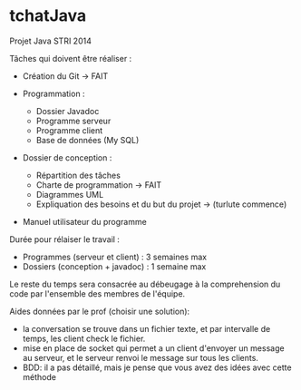 tchatJava
=========

Projet Java STRI 2014

Tâches qui doivent être réaliser :

- Création du Git -> FAIT

- Programmation :
	- Dossier Javadoc
	- Programme serveur
	- Programme client
	- Base de données (My SQL)
- Dossier de conception :
	- Répartition des tâches
	- Charte de programmation -> FAIT
	- Diagrammes UML
	- Expliquation des besoins et du but du projet -> (turlute commence)
- Manuel utilisateur du programme

Durée pour rélaiser le travail :

- Programmes (serveur et client) : 3 semaines max
- Dossiers (conception + javadoc) : 1 semaine max

Le reste du temps sera consacrée au débeugage à la comprehension du code par l'ensemble des membres de l'équipe.


Aides données par le prof (choisir une solution):

- la conversation se trouve dans un fichier texte, et par intervalle de temps, les client check le fichier.
- mise en place de socket qui permet a un client d'envoyer un message au serveur, et le serveur renvoi le message sur tous les clients.
- BDD: il a pas détaillé, mais je pense que vous avez des idées avec cette méthode 
